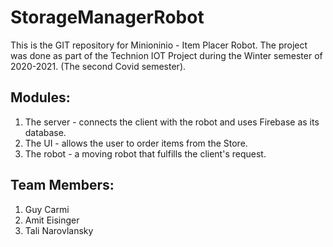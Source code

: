 # StorageManagerRobot
This is the GIT repository for Minioninio - Item Placer Robot.
The project was done as part of the Technion IOT Project during the Winter semester of 2020-2021. (The second Covid semester).

## Modules:
 1. The server - connects the client with the robot and uses Firebase as its database.
 2. The UI - allows the user to order items from the Store.
 3. The robot - a moving robot that fulfills the client's request.

## Team Members:
1. Guy Carmi
2. Amit Eisinger
3. Tali Narovlansky
